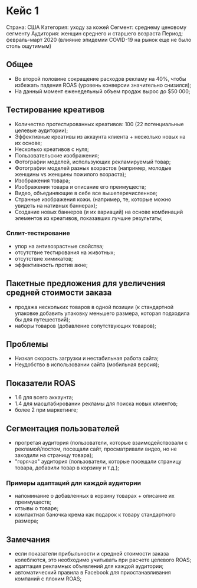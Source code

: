 # Кейс 1

Страна: США
Категория: уходу за кожей
Сегмент: среднему ценовому сегменту
Аудитория: женщин среднего и старшего возраста
Период: февраль-март 2020 (влияние эпидемии COVID-19 на рынок еще не было столь ощутимым)

## Общее

- Во второй половине сокращение расходов рекламу на 40%, чтобы избежать падения ROAS (уровень конверсии значительно снизился); 
- На данный момент еженедельный объем продаж вырос до $50 000;

## Тестирование креативов 

- Количество протестированных креативов: 100 (22 потенциальные целевые аудитории);
- Эффективные креативы из аккаунта клиента + несколько новых на их основе;
- Несколько креативов с нуля;
- Пользовательские изображения;
- Фотографии моделей, использующих рекламируемый товар;
- Фотографии моделей разных возрастов (например, молодые женщины vs женщины пожилого возраста);
- Изображения товара;
- Изображения товара и описание его преимуществ;
- Видео, объединяющие в себе все вышеперечисленное;
- Странные изображения кожи. (например, те, которые можно увидеть на нативных баннерах);
- Создание новых баннеров (и их вариаций) на основе комбинаций элементов из креативов, показавших лучшие результаты;

### Cплит-тестирование

- упор на антивозрастные свойства;
- отсутствие тестирования на животных;
- отсутствие химикатов;
- эффективность против акне;

## Пакетные предложения для увеличения средней стоимости заказа 

- продажа нескольких товаров в одной позиции (к стандартной упаковке добавить упаковку меньшего размера, которая подходила бы для путешествий);
- наборы товаров (добавление сопутствующих товаров);

## Проблемы

- Низкая скорость загрузки и нестабильная работа сайта;
- Неудобство в использовании сайта (мобильная версия);

## Показатели ROAS

- 1.6 для всего аккаунта;
- 1.4 для масштабировании рекламы для поиска новых клиентов;
- более 2 при маркетинге;

## Сегментация пользователей

- прогретая аудитория (пользователи, которые взаимодействовали с рекламой/постом, посещали сайт, просматривали видео, но не заходили на страницу товара);
- "горячая" аудитория (пользователи, которые посещали страницу товара, добавили товар в корзину и т.д.);

### Примеры адаптаций для каждой аудитории

- напоминание о добавленных в корзину товарах + описание их преимуществ; 
- отзывы о товаре; 
- компактная баночка крема как подарок к товару стандартного размера;

## Замечания

- если показатели прибыльности и средней стоимости заказа колеблются, это необходимо учитывать при расчете целевого ROAS;
- адаптация рекламных объявлений для каждой аудитории;
- автоматический правила в Facebook для приостанавливания компаний с плохим ROAS;
